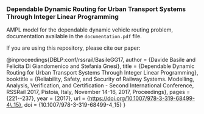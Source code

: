 <h3> Dependable Dynamic Routing for Urban Transport Systems Through Integer Linear Programming </h3>


AMPL model for the dependable dynamic vehicle routing problem, documentation available in the `documentation.pdf` file.

If you are using this repository, please cite our paper:

@inproceedings{DBLP:conf/rssrail/BasileGG17,
  author    = {Davide Basile and
               Felicita Di Giandomenico and
               Stefania Gnesi},
  title     = {Dependable Dynamic Routing for Urban Transport Systems Through Integer
               Linear Programming},
  booktitle = {Reliability, Safety, and Security of Railway Systems. Modelling, Analysis,
               Verification, and Certification - Second International Conference,
               RSSRail 2017, Pistoia, Italy, November 14-16, 2017, Proceedings},
  pages     = {221--237},
  year      = {2017},
  url       = {https://doi.org/10.1007/978-3-319-68499-4\_15},
  doi       = {10.1007/978-3-319-68499-4\_15}
}
